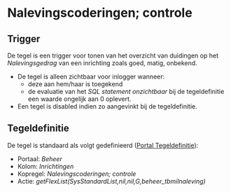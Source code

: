# Nalevingscoderingen; controle

## Trigger

De tegel is een trigger voor tonen van het overzicht van duidingen op het *Nalevingsgedrag* van een inrichting zoals goed, matig, onbekend.

- De tegel is alleen zichtbaar voor inlogger wanneer:
  - deze aan hem/haar is toegekend
  - de evaluatie van het *SQL statement onzichtbaar* bij de tegeldefinitie een waarde ongelijk aan 0 oplevert.
- Een tegel is disabled indien zo aangevinkt bij de tegeldefinitie.

## Tegeldefinitie

De tegel is standaard als volgt gedefinieerd ([Portal Tegeldefinitie](/docs/instellen_inrichten/portaldefinitie/portal_tegel.md)):

- Portaal: *Beheer*
- Kolom: *Inrichtingen*
- Kopregel: *Nalevingscoderingen; controle*
- Actie: *getFlexList(SysStandardList,nil,nil,G,beheer_tbmilnaleving)*
